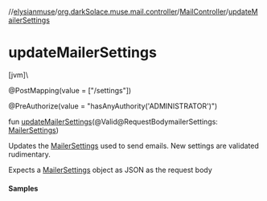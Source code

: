 //[elysianmuse](../../../index.md)/[org.darkSolace.muse.mail.controller](../index.md)/[MailController](index.md)/[updateMailerSettings](update-mailer-settings.md)

# updateMailerSettings

[jvm]\

@PostMapping(value = [&quot;/settings&quot;])

@PreAuthorize(value = &quot;hasAnyAuthority('ADMINISTRATOR')&quot;)

fun [updateMailerSettings](update-mailer-settings.md)(@Valid@RequestBodymailerSettings: [MailerSettings](../../org.darkSolace.muse.mail.model/-mailer-settings/index.md))

Updates the [MailerSettings](../../org.darkSolace.muse.mail.model/-mailer-settings/index.md) used to send emails. New settings are validated rudimentary.

Expects a [MailerSettings](../../org.darkSolace.muse.mail.model/-mailer-settings/index.md) object as JSON as the request body

#### Samples
